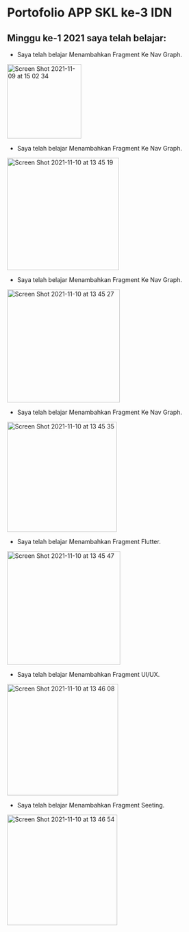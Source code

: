 # Portofolio APP SKL ke-3 IDN

##  Minggu ke-1 2021 saya telah belajar:

* Saya telah belajar Menambahkan Fragment Ke Nav Graph.
<img width="173" alt="Screen Shot 2021-11-09 at 15 02 34" src="https://user-images.githubusercontent.com/68719137/141067111-be4b31c1-aaac-4634-ac1c-2c331da94c36.png">

* Saya telah belajar Menambahkan Fragment Ke Nav Graph.
<img width="261" alt="Screen Shot 2021-11-10 at 13 45 19" src="https://user-images.githubusercontent.com/68719137/141067141-02eb0640-d0a0-4756-bf72-62dc8ddd610a.png">

* Saya telah belajar Menambahkan Fragment Ke Nav Graph.
<img width="263" alt="Screen Shot 2021-11-10 at 13 45 27" src="https://user-images.githubusercontent.com/68719137/141067330-92e6491d-2fd4-4bf0-b5f9-28efff9de142.png">

* Saya telah belajar Menambahkan Fragment Ke Nav Graph.
<img width="256" alt="Screen Shot 2021-11-10 at 13 45 35" src="https://user-images.githubusercontent.com/68719137/141067693-1cc396d0-a8d7-40df-9f27-6275c113324e.png">

* Saya telah belajar Menambahkan Fragment Flutter.
<img width="264" alt="Screen Shot 2021-11-10 at 13 45 47" src="https://user-images.githubusercontent.com/68719137/141067737-3230cca8-e049-4a2c-8755-c7e5676e18c0.png">

* Saya telah belajar Menambahkan Fragment UI/UX.
<img width="259" alt="Screen Shot 2021-11-10 at 13 46 08" src="https://user-images.githubusercontent.com/68719137/141067773-b4b581fb-6d8a-4479-b58e-2e39a9c117a2.png">

* Saya telah belajar Menambahkan Fragment Seeting.
<img width="257" alt="Screen Shot 2021-11-10 at 13 46 54" src="https://user-images.githubusercontent.com/68719137/141067790-07ea87ea-b876-478c-8689-87dcc8fda200.png">
